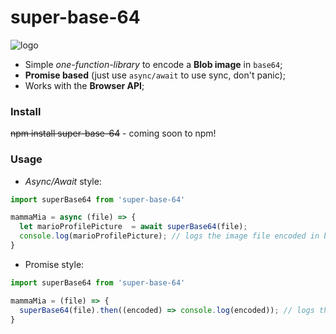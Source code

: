 # super-base-64

![logo](https://i.imgur.com/4VmNdon.png)

- Simple *one-function-library* to encode a **Blob image** in `base64`;
- **Promise based** (just use `async/await` to use sync, don't panic);
- Works with the **Browser API**;

### Install
<del> npm install super-base-64</del> - coming soon to npm!

### Usage
- *Async/Await* style:
```javascript
import superBase64 from 'super-base-64'

mammaMia = async (file) => {
  let marioProfilePicture  = await superBase64(file);
  console.log(marioProfilePicture); // logs the image file encoded in base64
}
```
- Promise style:
```javascript
import superBase64 from 'super-base-64'

mammaMia = (file) => {
  superBase64(file).then((encoded) => console.log(encoded)); // logs the image file encoded in base64
}
```

